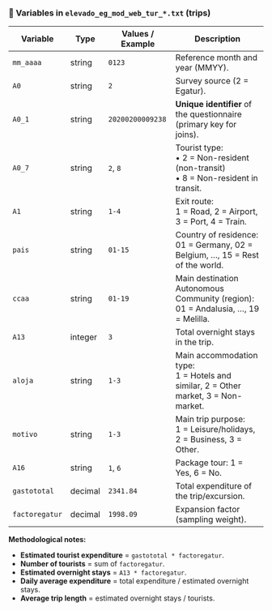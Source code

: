 ### 🔹 Variables in `elevado_eg_mod_web_tur_*.txt` (trips)

| Variable       | Type     | Values / Example   | Description |
|----------------|----------|-------------------|-------------|
| `mm_aaaa`      | string   | `0123`            | Reference month and year (MMYY). |
| `A0`           | string   | `2`               | Survey source (2 = Egatur). |
| `A0_1`         | string   | `20200200009238`  | **Unique identifier** of the questionnaire (primary key for joins). |
| `A0_7`         | string   | `2`, `8`          | Tourist type: <br>• 2 = Non-resident (non-transit) <br>• 8 = Non-resident in transit. |
| `A1`           | string   | `1-4`             | Exit route: <br>1 = Road, 2 = Airport, 3 = Port, 4 = Train. |
| `pais`         | string   | `01-15`           | Country of residence: <br>01 = Germany, 02 = Belgium, …, 15 = Rest of the world. |
| `ccaa`         | string   | `01-19`           | Main destination Autonomous Community (region): <br>01 = Andalusia, …, 19 = Melilla. |
| `A13`          | integer  | `3`               | Total overnight stays in the trip. |
| `aloja`        | string   | `1-3`             | Main accommodation type: <br>1 = Hotels and similar, 2 = Other market, 3 = Non-market. |
| `motivo`       | string   | `1-3`             | Main trip purpose: <br>1 = Leisure/holidays, 2 = Business, 3 = Other. |
| `A16`          | string   | `1`, `6`          | Package tour: 1 = Yes, 6 = No. |
| `gastototal`   | decimal  | `2341.84`         | Total expenditure of the trip/excursion. |
| `factoregatur` | decimal  | `1998.09`         | Expansion factor (sampling weight). |

**Methodological notes:**
- **Estimated tourist expenditure** = `gastototal * factoregatur`.
- **Number of tourists** = sum of `factoregatur`.
- **Estimated overnight stays** = `A13 * factoregatur`.
- **Daily average expenditure** = total expenditure / estimated overnight stays.
- **Average trip length** = estimated overnight stays / tourists.